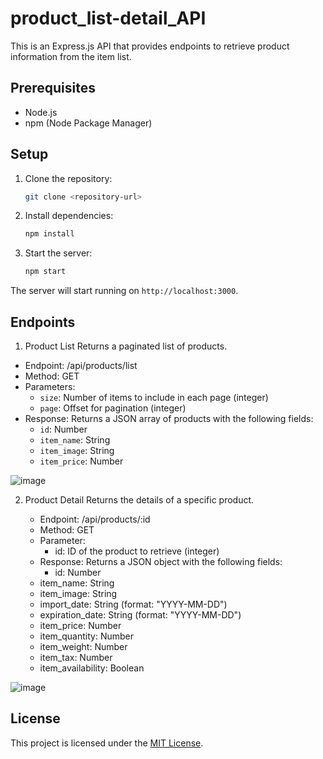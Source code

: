 # product_list-detail_API

This is an Express.js API that provides endpoints to retrieve product information from the item list.

## Prerequisites

- Node.js
- npm (Node Package Manager)

## Setup

1. Clone the repository:

   ```bash
   git clone <repository-url>

2. Install dependencies:

   ```bash
   npm install

3. Start the server:

   ```bash
   npm start
The server will start running on `http://localhost:3000`.


## Endpoints

1. Product List
   Returns a paginated list of products.

- Endpoint: /api/products/list
- Method: GET
- Parameters:
   - `size`: Number of items to include in each page (integer)
   - `page`: Offset for pagination (integer)
- Response: Returns a JSON array of products with the following fields:
   - `id`: Number
   - `item_name`: String
   - `item_image`: String
   - `item_price`: Number

![image](https://github.com/surazkarn/product_list-detail_API/assets/90691739/88317c94-e9da-4c09-a461-b83b55ef7179)



2. Product Detail
   Returns the details of a specific product.

   - Endpoint: /api/products/:id
   - Method: GET
   - Parameter:
     - id: ID of the product to retrieve (integer)
   - Response: Returns a JSON object with the following fields:
     - id: Number
   - item_name: String
   - item_image: String
   - import_date: String (format: "YYYY-MM-DD")
   - expiration_date: String (format: "YYYY-MM-DD")
   - item_price: Number
   - item_quantity: Number
   - item_weight: Number
   - item_tax: Number
   - item_availability: Boolean

![image](https://github.com/surazkarn/product_list-detail_API/assets/90691739/bf6d351a-6586-4a58-82fb-29801c055060)



## License

This project is licensed under the [MIT License](https://opensource.org/license/mit/).
